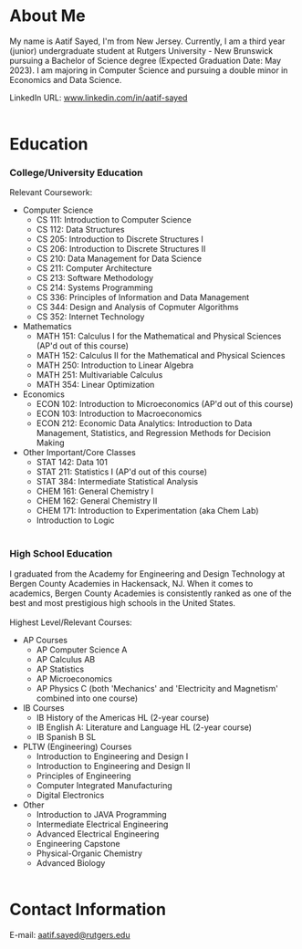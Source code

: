 # About Me
My name is Aatif Sayed, I'm from New Jersey. Currently, I am a third year (junior) undergraduate student at Rutgers University - New Brunswick pursuing a Bachelor of Science degree (Expected Graduation Date: May 2023). I am majoring in Computer Science and pursuing a double minor in Economics and Data Science.

LinkedIn URL: www.linkedin.com/in/aatif-sayed <br/><br/>

# Education 
### College/University Education

Relevant Coursework:
  - Computer Science
    - CS 111: Introduction to Computer Science
    - CS 112: Data Structures
    - CS 205: Introduction to Discrete Structures I
    - CS 206: Introduction to Discrete Structures II
    - CS 210: Data Management for Data Science
    - CS 211: Computer Architecture
    - CS 213: Software Methodology
    - CS 214: Systems Programming
    - CS 336: Principles of Information and Data Management
    - CS 344: Design and Analysis of Copmuter Algorithms
    - CS 352: Internet Technology
  - Mathematics
    - MATH 151: Calculus I for the Mathematical and Physical Sciences (AP'd out of this course)
    - MATH 152: Calculus II for the Mathematical and Physical Sciences
    - MATH 250: Introduction to Linear Algebra
    - MATH 251: Multivariable Calculus
    - MATH 354: Linear Optimization
  - Economics
    - ECON 102: Introduction to Microeconomics (AP'd out of this course)
    - ECON 103: Introduction to Macroeconomics
    - ECON 212: Economic Data Analytics: Introduction to Data Management, Statistics, and Regression Methods for Decision Making
  - Other Important/Core Classes
    - STAT 142: Data 101
    - STAT 211: Statistics I (AP'd out of this course)
    - STAT 384: Intermediate Statistical Analysis
    - CHEM 161: General Chemistry I
    - CHEM 162: General Chemistry II
    - CHEM 171: Introduction to Experimentation (aka Chem Lab)
    - Introduction to Logic
<br/><br/>

### High School Education
I graduated from the Academy for Engineering and Design Technology at Bergen County Academies in Hackensack, NJ. When it comes to academics, Bergen County Academies is consistently ranked as one of the best and most prestigious high schools in the United States.<br/><br/>
Highest Level/Relevant Courses:
  - AP Courses
    - AP Computer Science A
    - AP Calculus AB
    - AP Statistics
    - AP Microeconomics
    - AP Physics C (both 'Mechanics' and 'Electricity and Magnetism' combined into one course)
  - IB Courses
    - IB History of the Americas HL (2-year course)
    - IB English A: Literature and Language HL (2-year course)
    - IB Spanish B SL
  - PLTW (Engineering) Courses
    - Introduction to Engineering and Design I
    - Introduction to Engineering and Design II
    - Principles of Engineering
    - Computer Integrated Manufacturing
    - Digital Electronics
  - Other
    - Introduction to JAVA Programming
    - Intermediate Electrical Engineering
    - Advanced Electrical Engineering
    - Engineering Capstone
    - Physical-Organic Chemistry
    - Advanced Biology
<br/><br/>

# Contact Information
E-mail: aatif.sayed@rutgers.edu
